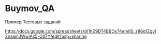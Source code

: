# Buymov_QA
Пример Тестовых заданий
   
   
https://docs.google.com/spreadsheets/d/1hZ9DT4BBOx74em8S_z86q1Zgyl3naamJWwiAx5-O07Y/edit?usp=sharing
